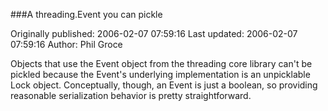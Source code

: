 ###A threading.Event you can pickle

Originally published: 2006-02-07 07:59:16
Last updated: 2006-02-07 07:59:16
Author: Phil Groce

Objects that use the Event object from the threading core library can't be pickled because the Event's underlying implementation is an unpicklable Lock object. Conceptually, though, an Event is just a boolean, so providing reasonable serialization behavior is pretty straightforward.